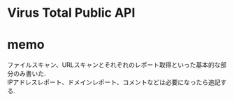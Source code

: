 # Virus Total Public API

# memo
ファイルスキャン、URLスキャンとそれぞれのレポート取得といった基本的な部分のみ書いた.  
IPアドレスレポート、ドメインレポート、コメントなどは必要になったら追記する.

